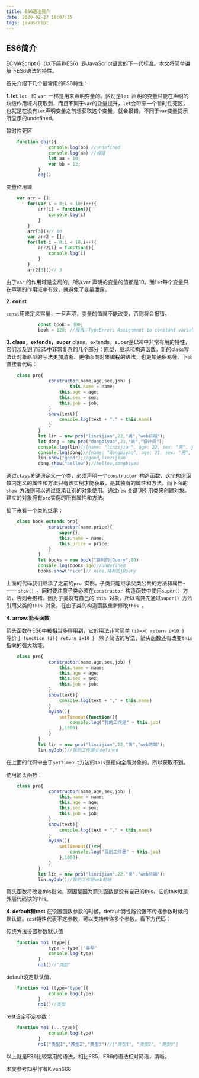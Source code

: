 ```yaml
---
title: ES6语法简介
date: 2020-02-27 18:07:35
tags: javascript
---
```

## ES6简介
ECMAScript 6（以下简称ES6）是JavaScript语言的下一代标准。本文将简单讲解下ES6语法的特性。

首先介绍下几个最常用的ES6特性：
<!--more-->
 **1. let**
 	`let ` 和 `var `一样是用来声明变量的。区别是`let `声明的变量只能在声明的块级作用域内获取到，而且不同于`var`的变量提升，`let`会带来一个暂时性死区，也就是在没有`let`声明变量之前想获取这个变量，就会报错，不同于`var`变量提示所显示的undefined。
	
暂时性死区
``` javascript
	function obj(){
				console.log(bb) //undefined
				console.log(aa) //报错
				let aa = 10;
				var bb = 12;
			}
			obj()
```
变量作用域

```javascript
	var arr = [];
		for(var i = 0;i < 10;i++){
			arr[i] = function(){
				console.log(i)
			}
		}
		arr[3]()// 10
		var arr2 = [];
		for(let i = 0;i < 10;i++){
			arr2[i] = function(){
				console.log(i)
			}
		}
		arr2[3]()// 3
```
由于`var` 的作用域是全局的，所以var 声明的变量的值都是10。而`let`每个变量只在声明的作用域中有效，就避免了变量泄露。

 **2. const**

`const`用来定义常量，一旦声明，变量的值就不能改变，否则将会报错。

```  javascript
			const book = 300;
			book = 120; //报错：TypeError: Assignment to constant variable.
```
 **3. class，extends，super**
class，extends，super是ES6中非常有用的特性，它们涉及到了ES5中非常复杂的几个部分：原型，继承和构造函数。新的class写法让对象原型的写法更加清晰、更像面向对象编程的语法，也更加通俗易懂。下面直接看代码：

``` javascript
	class pro{
				constructor(name,age,sex,job) {
				    	this.name = name;
					this.age = age;
					this.sex = sex;
					this.job = job;
				}
				show(text){
					console.log(text + "," + this.name)
				}
			}
			let lin = new pro("linzijian",22,"男","web前端");
			let dong = new pro("dongbiyao",21,"男","设计员");
			console.log(lin)//{name: "linzijian", age: 22, sex: "男", job: "web前端"}
			console.log(dong)//{name: "dongbiyao", age: 21, sex: "男", job: "设计员"}
			lin.show("good");//good,linzijian
			dong.show("hellow");//hellow,dongbiyao
```
通过`class`关键词定义一个类，必须声明一个`constructor `构造函数，这个构造函数内定义的属性和方法只有该实例才能获取，是其独有的属性和方法，而下面的`show `方法则可以通过继承让别的对象使用。通过`new` 关键词引用类来创建对象。建立的对象拥有`pro`实例的所有属性和方法。

接下来看一个类的继承：

``` javascript
	class book extends pro{
				constructor(name,price){
					super();
					this.name = name;
					this.price = price;
				}
			}
			let books = new book("锋利的jQuery",80)
			console.log(books.age)//undefined
			books.show("nice")// nice,锋利的jQuery
```
上面的代码我们继承了之前的`pro `实例，子类只能继承父类公共的方法和属性-—— `show() `。同时要注意子类必须在`constructor `构造函数中使用`super() `方法，否则会报错。因为子类没有自己的 `this `对象，所以需要先通过`super() `方法引用父类的`this `对象，在由子类的构造函数重新修改`this `。

 **4. arrow:箭头函数**
 
 箭头函数在ES6中被相当多得用到，它的用法非常简单
 `(i)=>{ return i+10 } ` 等价于 `function (i){ return i+10 } `
 除了简洁的写法，箭头函数还有改变`this `指向的强大功能。
 

``` javascript
	class pro{
				constructor(name,age,sex,job) {
				    this.name = name;
					this.age = age;
					this.sex = sex;
					this.job = job;
				}
				show(text){
					console.log(text + "," + this.name)
				}
				myJob(){
					setTimeout(function(){
						console.log("我的工作是" + this.job)
					},1000)
				}
			}
			let lin = new pro("linzijian",22,"男","web前端");
			lin.myJob()//我的工作是undefined
```
在上面的代码中由于`setTimeout`方法的`this`是指向全局对象的，所以获取不到。

使用箭头函数：

``` javascript
	class pro{
				constructor(name,age,sex,job) {
				    this.name = name;
					this.age = age;
					this.sex = sex;
					this.job = job;
				}
				show(text){
					console.log(text + "," + this.name)
				}
				myJob(){
					setTimeout(()=>{
						console.log("我的工作是" + this.job)
					},1000)
				}
			}
			let lin = new pro("linzijian",22,"男","web前端");
			lin.myJob()//我的工作是web前端
```
箭头函数将改变this指向，原因是因为箭头函数是没有自己的this，它的this就是外层代码块的this。

 **4. default和rest**
 在设置函数参数的时候，default特性能设置不传递参数时候的默认值。rest特性代表不定参数，可以支持传递多个参数。看下方代码：
 
 
 传统方法设置参数默认值
 

``` javascript
	function no1 (type){
				type = type||"类型"
				console.log(type)
			}
			no1()//"类型"
```
default设定默认值、

``` javascript
	function no1 (type="type"){
				console.log(type)
			}
			no1()//类型
```
rest设定不定参数：

```javascript
	function no1 (...type){
				console.log(type)
			}
			no1("类型1","类型2","类型3")//["类型1", "类型2", "类型3"]
```
以上就是ES6比较常用的语法，相比ES5，ES6的语法相对简洁，清晰。

本文参考知乎作者Kiven666
